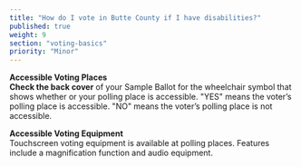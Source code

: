```yaml
---
title: "How do I vote in Butte County if I have disabilities?"
published: true
weight: 9
section: "voting-basics"
priority: "Minor"
---
```


**Accessible Voting Places**  
**Check the back cover** of your Sample Ballot for the wheelchair symbol that shows whether or your polling place is accessible.  "YES" means the voter’s polling place is accessible. "NO" means the voter’s polling place is not accessible.  

**Accessible Voting Equipment**  
Touchscreen voting equipment is available at polling places. Features include a magnification function and audio equipment.  
